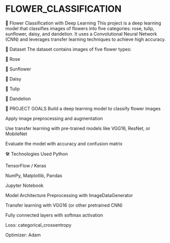 # FLOWER_CLASSIFICATION
🌸 Flower Classification with Deep Learning
This project is a deep learning model that classifies images of flowers into five categories: rose, tulip, sunflower, daisy, and dandelion. It uses a Convolutional Neural Network (CNN) and leverages transfer learning techniques to achieve high accuracy.

📂 Dataset
The dataset contains images of five flower types:

🌹 Rose

🌻 Sunflower

🌼 Daisy

🌷 Tulip

🌾 Dandelion


📌 PROJECT GOALS
Build a deep learning model to classify flower images

Apply image preprocessing and augmentation

Use transfer learning with pre-trained models like VGG16, ResNet, or MobileNet

Evaluate the model with accuracy and confusion matrix

🛠️ Technologies Used
Python

TensorFlow / Keras

NumPy, Matplotlib, Pandas

Jupyter Notebook

 Model Architecture
Preprocessing with ImageDataGenerator

Transfer learning with VGG16 (or other pretrained CNN)

Fully connected layers with softmax activation

Loss: categorical_crossentropy

Optimizer: Adam




